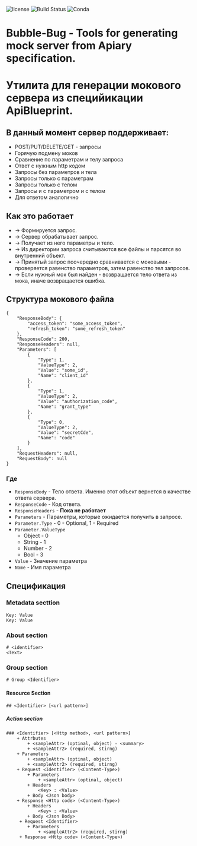 
![license](https://img.shields.io/github/license/mashape/apistatus.svg)
![Build Status](https://img.shields.io/circleci/project/github/RedSparr0w/node-csgo-parser.svg)
![Conda](https://img.shields.io/conda/pn/conda-forge/python.svg)

# Bubble-Bug -  Tools for generating mock server from Apiary specification.
# Утилита для генерации мокового сервера из специйикации ApiBlueprint.
## В данный момент сервер поддерживает:
+ POST/PUT/DELETE/GET - запросы
+ Горячую подмену моков
+ Сравнение по параметрам и телу запроса
+ Ответ с нужным http кодом
+ Запросы без параметров и тела
+ Запросы только с параметрам
+ Запросы только с телом
+ Запросы и с параметром и с телом
+ Для ответом аналогично

## Как это работает
+ -> Формируется запрос.
+ -> Сервер обрабатывает запрос.
+ -> Получает из него параметры и тело.
+ -> Из директории запроса считываются все файлы и парсятся во внутренний объект. 
+ -> Принятый запрос поочередно сравнивается с моковыми - проверяется равенство параметров, затем равенство тел запросов.
+ -> Если нужный мок был найден - возвращается тело ответа из мока, иначе возвращается ошибка. 

## Структура мокового файла
```
{
    "ResponseBody": {
        "access_token": "some_access_token",
        "refresh_token": "some_refresh_token"
    },
    "ResponseCode": 200,
    "ResponseHeaders": null,
    "Parameters": [
        {
            "Type": 1,
            "ValueType": 2,
            "Value": "some_id",
            "Name": "client_id"
        },
        {
            "Type": 1,
            "ValueType": 2,
            "Value": "authorization_code",
            "Name": "grant_type"
        },
        {
            "Type": 0,
            "ValueType": 2,
            "Value": "secretCde",
            "Name": "code"
        }
    ],
    "RequestHeaders": null,
    "RequestBody": null
}
```
### Где 
+ `ResponseBody` - Тело ответа. Именно этот объект вернется в качестве ответа сервера.
+ `ResponseCode` - Код ответа.
+ `ResponseHeaders` - **Пока не работает**
+ `Parameters` - Параметры, которые ожидается получить в запросе.
+ `Parameter.Type` - 0 - Optional, 1 - Required
+ `Parameter.ValueType`
  - Object - 0
  - String - 1
  - Number - 2
  - Bool - 3
+ `Value` - Значение параметра
+ `Name` - Имя параметра

## Спецификация
### Metadata secttion
```
Key: Value
Key: Value
```
### About section
```
# <identifier>
<Text>
```
### Group section
```
# Group <Identifier>
```
#### Resource Section
```
## <Identifier> [<url pattern>]
```
##### Action section
```
### <Identifier> [<Http method>, <url pattern>]
    + Attrbutes
        + <sampleAttr> (optinal, object) - <summary>
        + <sampleAttr2> (required, stirng)
    + Parameters
        + <sampleAttr> (optinal, object)
        + <sampleAttr2> (required, stirng)
    + Request <Identifier> (<Content-Type>)
        + Parameters
            + <sampleAttr> (optinal, object)
        + Headers
            <Key> : <Value>
        + Body <Json body>
    + Response <Http code> (<Content-Type>)
        + Headers
            <Key> : <Value>
        + Body <Json Body>
     + Request <Identifier>
        + Parameters
            + <sampleAttr2> (required, stirng)
     + Response <Http code> (<Content-Type>)
            
